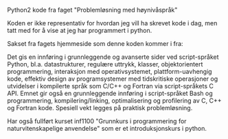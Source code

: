 Python2 kode fra faget "Problemløsning med høynivåspråk"

Koden er ikke representativ for hvordan jeg vill ha skrevet kode i dag, men
tatt med for å vise at jeg har programmert i python. 

Sakset fra fagets hjemmeside som denne koden kommer i fra:

Det gis en innføring i grunnleggende og avanserte sider ved script-språket
Python, bl.a. datastrukturer, regulære uttrykk, klasser, objektorientert
programmering, interaksjon med operativsystemet, plattform-uavhengig kode,
effektiv design av programsystemer med tidskritiske operasjoner og utvidelser i
kompilerte språk som C/C++ og Fortran via script-språkets C API. Emnet gir også
en grunnleggende innføring i script-språket Bash og programmering,
kompilering/linking, optimalisering og profilering av C, C++ og Fortran kode.
Spesiell vekt legges på praktisk problemløsning.


Har også fullført kurset inf1100 "Grunnkurs i programmering for
naturvitenskapelige anvendelse" som er et introduksjonskurs i python.
